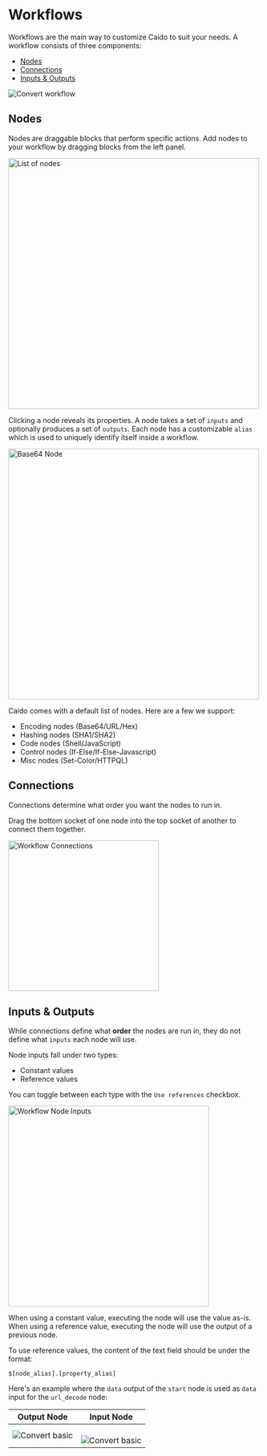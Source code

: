 # Workflows

Workflows are the main way to customize Caido to suit your needs.
A workflow consists of three components:

- [Nodes](#nodes)
- [Connections](#connections)
- [Inputs & Outputs](#inputs--outputs)

<img alt="Convert workflow" src="/_images/workflow_convert_basic.png" center/>

## Nodes

Nodes are draggable blocks that perform specific actions. Add nodes to your workflow by dragging blocks from the left panel.

<img alt="List of nodes" src="/_images/workflow_convert_node_list.png" height="500" center/>

Clicking a node reveals its properties.
A node takes a set of `inputs` and optionally produces a set of `outputs`.
Each node has a customizable `alias` which is used to uniquely identify itself inside a workflow.

<img alt="Base64 Node" src="/_images/workflow_convert_node_base64.png" width="500" center/>

Caido comes with a default list of nodes. Here are a few we support:

- Encoding nodes (Base64/URL/Hex)
- Hashing nodes (SHA1/SHA2)
- Code nodes (Shell/JavaScript)
- Control nodes (If-Else/If-Else-Javascript)
- Misc nodes (Set-Color/HTTPQL)

## Connections

Connections determine what order you want the nodes to run in.

Drag the bottom socket of one node into the top socket of another to connect them together.

<img alt="Workflow Connections" src="/_images/workflow_connections.png" width="300" center/>

## Inputs & Outputs

While connections define what **order** the nodes are run in, they do not define what `inputs` each node will use.

Node inputs fall under two types:

- Constant values
- Reference values

You can toggle between each type with the `Use references` checkbox.

<img alt="Workflow Node Inputs" src="/_images/workflow_node_inputs.png" width="400" center/>

When using a constant value, executing the node will use the value as-is.
When using a reference value, executing the node will use the output of a previous node.

To use reference values, the content of the text field should be under the format:

```
$[node_alias].[property_alias]
```

Here's an example where the `data` output of the `start` node is used as `data` input for the `url_decode` node:

<table>
  <thead>
    <tr>
      <th>Output Node</th>
      <th>Input Node</th>
    </tr>
  </thead>
  <tbody>
    <tr>
      <td no-border>
        <img alt="Convert basic" src="/_images/workflow_convert_data_mapping_output.png"/>
      </td>
      <td no-border>
        </br>
        <img alt="Convert basic" src="/_images/workflow_convert_data_mapping_input.png"/>
      </td>
    </tr>
  </tbody>
</table>
